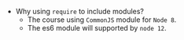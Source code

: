 * Why using `require` to include modules?
    * The course using `CommonJS` module for `Node 8`.
    * The es6 module will supported by `node 12`.